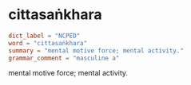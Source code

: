 # cittasaṅkhara

``` toml
dict_label = "NCPED"
word = "cittasaṅkhara"
summary = "mental motive force; mental activity."
grammar_comment = "masculine a"
```

mental motive force; mental activity.

